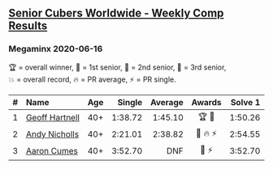 <style>table {white-space: nowrap;}</style>

## [Senior Cubers Worldwide - Weekly Comp Results](/scw-comp/results/)
### Megaminx 2020-06-16

<span style="white-space: nowrap;">🏆 = overall winner</span>, <span style="white-space: nowrap;">🥇 = 1st senior</span>, <span style="white-space: nowrap;">🥈 = 2nd senior</span>, <span style="white-space: nowrap;">🥉 = 3rd senior</span>, <span style="white-space: nowrap;">💥 = overall record</span>, <span style="white-space: nowrap;">🔥 = PR average</span>, <span style="white-space: nowrap;">⚡ = PR single</span>.

| # | Name | Age | Single | Average | Awards | Solve 1 | Solve 2 | Solve 3 | Solve 4 | Solve 5 | Video |
| :--: | :-- | :--: | --: | --: | :--: | --: | --: | --: | --: | --: | :-- |
| 1 | [Geoff Hartnell](../../persons/geoff_hartnell/minx.md) | 40+ | 1:38.72 | 1:45.10 | 🏆 🥇 | 1:50.26 | 1:46.01 | 1:38.72 | 1:41.12 | 1:48.16 | [Link](https://www.facebook.com/events/604103587178706/permalink/604206750501723/) |
| 2 | [Andy Nicholls](../../persons/andy_nicholls/minx.md) | 40+ | 2:21.01 | 2:38.82 | 🥈 🔥 ⚡ | 2:54.55 | 2:21.01 | 2:40.89 | DNS | DNS | [Link](https://www.facebook.com/events/604103587178706/permalink/606984593557272/) |
| 3 | [Aaron Cumes](../../persons/aaron_cumes/minx.md) | 40+ | 3:52.70 | DNF | 🥉 ⚡ | 3:52.70 | DNS | DNS | DNS | DNS | [Link](https://www.facebook.com/events/604103587178706/permalink/604969967092068/) |

<!-- Global site tag (gtag.js) - Google Analytics -->
<script async src="https://www.googletagmanager.com/gtag/js?id=UA-86348435-3"></script>
<script>window.dataLayer = window.dataLayer || []; function gtag() {dataLayer.push(arguments);} gtag('js', new Date()); gtag('config', 'UA-86348435-3');</script>
